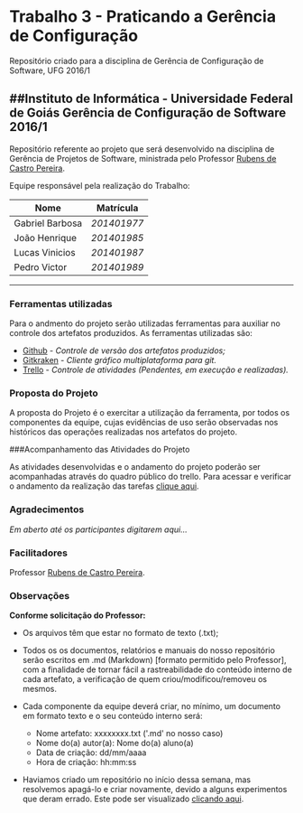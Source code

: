 # Trabalho 3 - Praticando a Gerência de Configuração
Repositório criado para a disciplina de Gerência de Configuração de Software, UFG 2016/1

##Instituto de Informática - Universidade Federal de Goiás
Gerência de Configuração de Software 2016/1
--------

Repositório referente ao projeto que será desenvolvido na disciplina de Gerência de Projetos de Software, ministrada pelo Professor [Rubens de Castro Pereira](mailto:rubenscp@gmail.com).

Equipe responsável pela realização do Trabalho:

Nome      |   Matrícula
----------|-----------------
Gabriel Barbosa   | _201401977_
João Henrique  | _201401985_
Lucas Vinicios   | _201401987_
Pedro Victor     | _201401989_
---------

### Ferramentas utilizadas

Para o andmento do projeto serão utilizadas ferramentas para auxiliar no controle dos artefatos produzidos. As ferramentas utilizadas são:

- [Github](https://github.com) - _Controle de versão dos artefatos produzidos;_
- [Gitkraken](https://www.gitkraken.com) - _Cliente gráfico multiplataforma para git._
- [Trello](https://trello.com) - _Controle de atividades (Pendentes, em execução e realizadas)._


### Proposta do Projeto

A proposta do Projeto é o exercitar a utilização da ferramenta, por todos os componentes da equipe, cujas evidências de uso serão observadas nos históricos das operações realizadas nos artefatos do projeto.

###Acompanhamento das Atividades do Projeto

As atividades desenvolvidas e o andamento do projeto poderão ser acompanhadas através do quadro público do trello. Para acessar e verificar o andamento da realização das tarefas [clique aqui](https://trello.com/b/0JBnJVIg).

### Agradecimentos

_Em aberto até os participantes digitarem aqui..._

### Facilitadores

Professor [Rubens de Castro Pereira](mailto:rubenscp@gmail.com).


### Observações

**Conforme solicitação do Professor:**
* Os arquivos têm que estar no formato de texto (.txt);
* Todos os os documentos, relatórios e manuais do nosso repositório serão escritos em .md (Markdown) [formato permitido pelo Professor], com a finalidade de tornar fácil a rastreabilidade do conteúdo interno de cada artefato, a verificação de quem criou/modificou/removeu os mesmos.
* Cada componente da equipe deverá criar, no mínimo, um documento em formato texto e o seu conteúdo interno será:
	* Nome artefato: xxxxxxxx.txt ('.md' no nosso caso)
	* Nome do(a) autor(a): Nome do(a) aluno(a)
	* Data de criação: dd/mm/aaaa
	* Hora de criação: hh:mm:ss

* Haviamos criado um repositório no início dessa semana, mas resolvemos apagá-lo e criar novamente, devido a alguns experimentos que deram errado. Este pode ser visualizado [clicando aqui](https://github.com/pedlop/projeto-gcs-trabalho3-grupo01/blob/master/3-Diversos/3.03-Fotos/1%C2%BA%20Reposit%C3%B3rio.JPG).
